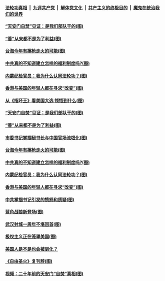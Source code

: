 

####  [法轮功真相](../../../../basic/blob/master/README.md?t=01251531) &nbsp;|&nbsp; [九评共产党](../../../../9ping.md/blob/master/README.md?t=01251531) &nbsp;|&nbsp; [解体党文化](../../../../jtdwh.md/blob/master/README.md?t=01251531)  &nbsp;|&nbsp; [共产主义的终极目的](../../../../gczydzjmd.md/blob/master/README.md?t=01251531) &nbsp;|&nbsp; [魔鬼在统治我们的世界](../../../../mgztzwmdsj.md/blob/master/README.md?t=01251531) 

#### [“天安门自焚”见证：是我们部队干的(图)](../pages/p4/960245.md?t=01251531) 

#### [“善”从来都不是为了利益(图)](../pages/p4/960235.md?t=01251531) 

#### [台海今年有擦枪走火的可能(图)](../pages/p4/960232.md?t=01251531) 

#### [中共真的不知道建立怎样的福利制度吗?(图)](../pages/p4/960218.md?t=01251531) 

#### [内蒙纪检官员：我为什么认同法轮功？(图)](../pages/p4/960109.md?t=01251531) 

#### [香港与美国的年轻人都在寻求“改变”(图)](../pages/p4/960162.md?t=01251531) 


#### [从《指环王》看美国大选 领悟到什么(图)](../pages/p4/960259.md?t=01251531) 

#### [“天安门自焚”见证：是我们部队干的(图)](../pages/p4/960245.md?t=01251531) 

#### [“善”从来都不是为了利益(图)](../pages/p4/960235.md?t=01251531) 

#### [市委书记掌掴秘书长与中国官场流氓化(图)](../pages/p4/960222.md?t=01251531) 

#### [台海今年有擦枪走火的可能(图)](../pages/p4/960232.md?t=01251531) 

#### [中共真的不知道建立怎样的福利制度吗?(图)](../pages/p4/960218.md?t=01251531) 



#### [内蒙纪检官员：我为什么认同法轮功？(图)](../pages/p4/960109.md?t=01251531) 

#### [香港与美国的年轻人都在寻求“改变”(图)](../pages/p4/960162.md?t=01251531) 

#### [中共掌掴书记引发的愤怒和质疑(图)](../pages/p4/960145.md?t=01251531) 

#### [蓝色战狼新登场(图)](../pages/p4/960158.md?t=01251531) 

#### [武汉封城一周年不堪回首(图)](../pages/p4/960117.md?t=01251531) 

#### [极权主义正在笼罩美国(图)](../pages/p4/960083.md?t=01251531) 

#### [美国人是不是也会被驯化？](../pages/p4/960082.md?t=01251531) 

#### [《自由圣火》复刊辞(图)](../pages/p4/960077.md?t=01251531) 

#### [视频：二十年前的天安门“自焚”真相(图)](../pages/p4/960075.md?t=01251531) 



